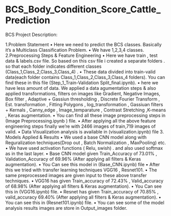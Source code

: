 # BCS_Body_Condition_Score_Cattle_Prediction
BCS Project Description:

1.Problem Statement
•	Here we need to predict the BCS classes. Basically it’s a Multiclass Classification Problem.
•	We have 1,2,3,4 classes.
2.Preprocessing Steps & Feature Engineering
•	Here we have train , test data & labels.csv file. So based on this csv file i created  a separate folders . so that each folder indicates different classes (Class_1,Class_2,Class_3,Class_4) .
•	These data divided into train-valid data(each folder contains Class_1,Class_2,Class_3,Class_4 folders). You can find these in this file (Step_1_Train-Validation Split_final.ipynb).
•	here we have less amount of data. We applied a data agumentation steps & also applied transformations, filters on images like Gradient, Negative Images, Box filter , Adaptive + Gassiun thresholding , Discrete Fourier Transform , Est. transformation , Fitting Polygons , log_transformation , Gassiuan filters + Kernals , Canny_edge , Image_temparature , Contrast Stretching ,K-means , Keras augmentation. 
•	You can find all these image preprocessing steps in (Image Preprocessing.ipynb ) file.
•	After applying all the above feature engineering steps finally we’re with 2466 images of train,719 images of valid. 
•	Data Visualization analysis is available in (visualization.ipynb) file
3. Models Applied & Results 
•	We used a base CNN model along with Reguralization techniques(Drop out , Batch Normalization , MaxPooling) etc.
•	We have used activation functions ( Relu, swish) . and also used softmax as in the last layer.
•	Base CNN model given Train_Accuracy of 73.01% , Validation_Accuracy of 69.96% (After applying all filters & Keras augmentation). 
•	You Can see this model in (Base_CNN.ipynb) file
•	After this we tried with transfer learning techniques VGG16 , Resnet101.
•	The same preprocessed images  are given input to these above transfer techniques.
•	VGG16 has given Train_accuracy of  72.43% , Valid_accuracy of 68.98% (After applying all filters & Keras augmentation).
•	You Can see this in (VGG16.ipynb) file.
•	Resnet has given Train_accuracy of 70.85% , valid_accuracy 69.40% (After applying all filters & Keras augmentation).
•	You can see this in (Resnet101.ipynb) file.
•	You can see some of the model analysis results images are store in Output_images folder. 

